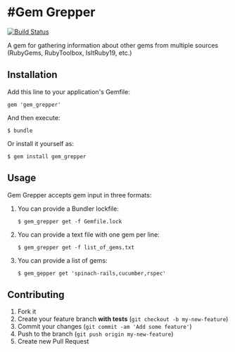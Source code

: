 #Gem Grepper
===

[![Build
Status](https://travis-ci.org/stevenhaddox/gem_grepper.png?branch=master)](https://travis-ci.org/stevenhaddox/gem_grepper)

A gem for gathering information about other gems from multiple sources (RubyGems, RubyToolbox, IsItRuby19, etc.)

## Installation

Add this line to your application's Gemfile:

    gem 'gem_grepper'

And then execute:

    $ bundle

Or install it yourself as:

    $ gem install gem_grepper

## Usage

Gem Grepper accepts gem input in three formats:

1. You can provide a Bundler lockfile:

    ```
    $ gem_grepper get -f Gemfile.lock
    ```

2. You can provide a text file with one gem per line:

    ```
    $ gem_grepper get -f list_of_gems.txt
    ```

3. You can provide a list of gems:

    ```
    $ gem_gepper get 'spinach-rails,cucumber,rspec'
    ```

## Contributing

1. Fork it
2. Create your feature branch **with tests** (`git checkout -b my-new-feature`)
3. Commit your changes (`git commit -am 'Add some feature'`)
4. Push to the branch (`git push origin my-new-feature`)
5. Create new Pull Request
